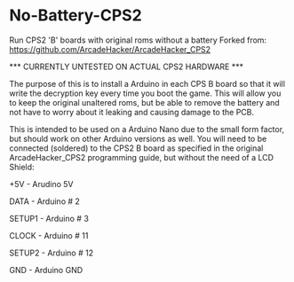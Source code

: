 # No-Battery-CPS2
Run CPS2 'B' boards with original roms without a battery
Forked from: https://github.com/ArcadeHacker/ArcadeHacker_CPS2

*** CURRENTLY UNTESTED ON ACTUAL CPS2 HARDWARE ***

The purpose of this is to install a Arduino in each CPS B board so that it will write the decryption key every time you boot the game. This will allow you to keep the original unaltered roms, but be able to remove the battery and not have to worry about it leaking and causing damage to the PCB.

This is intended to be used on a Arduino Nano due to the small form factor, but should work on other Arduino versions as well. You will need to be connected (soldered) to the CPS2 B board as specified in the original ArcadeHacker_CPS2 programming guide, but without the need of a LCD Shield:

+5V     - Arudino 5V

DATA    - Arduino # 2

SETUP1  - Arduino # 3

CLOCK   - Arduino # 11

SETUP2  - Arduino # 12

GND     - Arduino GND
